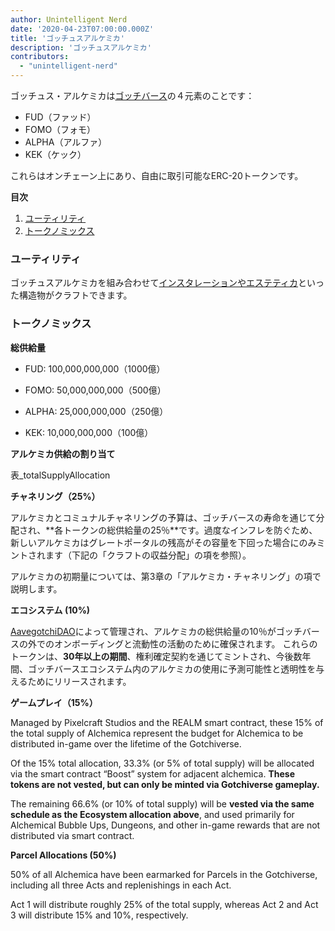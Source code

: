 ```yaml
---
author: Unintelligent Nerd
date: '2020-04-23T07:00:00.000Z'
title: 'ゴッチュスアルケミカ'
description: 'ゴッチュスアルケミカ'
contributors:
  - "unintelligent-nerd"
---
```


ゴッチュス・アルケミカは[ゴッチバース](/gotchiverse)の４元素のことです：

* FUD（ファッド）
* FOMO（フォモ）
* ALPHA（アルファ）
* KEK（ケック）

これらはオンチェーン上にあり、自由に取引可能なERC-20トークンです。

<div class="contentsBox">

**目次**

<ol>
<li><a href=#utility>ユーティリティ</a></li>
<li><a href=#tokenomics>トークノミックス</a></li>
</ol>

</div>

### ユーティリティ

ゴッチュスアルケミカを組み合わせて[インスタレーションやエステティカ](/gotchiverse#building-on-realm-parcels)といった構造物がクラフトできます。

### トークノミックス

**総供給量**

* FUD: 100,000,000,000（1000億）

* FOMO: 50,000,000,000（500億）

* ALPHA: 25,000,000,000（250億）

* KEK: 10,000,000,000（100億）

**アルケミカ供給の割り当て**

表_totalSupplyAllocation

**チャネリング（25%）**

アルケミカとコミュナルチャネリングの予算は、ゴッチバースの寿命を通じて分配され、**各トークンの総供給量の25％**です。過度なインフレを防ぐため、新しいアルケミカはグレートポータルの残高がその容量を下回った場合にのみミントされます（下記の「クラフトの収益分配」の項を参照）。

アルケミカの初期量については、第3章の「アルケミカ・チャネリング」の項で説明します。

**エコシステム (10%)**

[AavegotchiDAO](/dao)によって管理され、アルケミカの総供給量の10％がゴッチバースの外でのオンボーディングと流動性の活動のために確保されます。 これらのトークンは、**30年以上の期間**、権利確定契約を通じてミントされ、今後数年間、ゴッチバースエコシステム内のアルケミカの使用に予測可能性と透明性を与えるためにリリースされます。

**ゲームプレイ（15%）**

Managed by Pixelcraft Studios and the REALM smart contract, these 15% of the total supply of Alchemica represent the budget for Alchemica to be distributed in-game over the lifetime of the Gotchiverse.

Of the 15% total allocation, 33.3% (or 5% of total supply) will be allocated via the smart contract “Boost” system for adjacent alchemica. **These tokens are not vested, but can only be minted via Gotchiverse gameplay.**

The remaining 66.6% (or 10% of total supply) will be **vested via the same schedule as the Ecosystem allocation above**, and used primarily for Alchemical Bubble Ups, Dungeons, and other in-game rewards that are not distributed via smart contract.

**Parcel Allocations (50%)**

50% of all Alchemica have been earmarked for Parcels in the Gotchiverse, including all three Acts and replenishings in each Act.

Act 1 will distribute roughly 25% of the total supply, whereas Act 2 and Act 3 will distribute 15% and 10%, respectively.